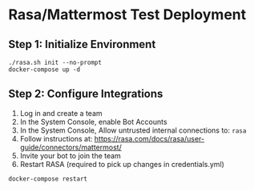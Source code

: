 # Rasa/Mattermost Test Deployment

## Step 1: Initialize Environment

```
./rasa.sh init --no-prompt
docker-compose up -d
```

## Step 2: Configure Integrations

1. Log in and create a team
1. In the System Console, enable Bot Accounts
1. In the System Console, Allow untrusted internal connections to: `rasa`
1. Follow instructions at: https://rasa.com/docs/rasa/user-guide/connectors/mattermost/
1. Invite your bot to join the team
1. Restart RASA (required to pick up changes in credentials.yml)

```
docker-compose restart
```

